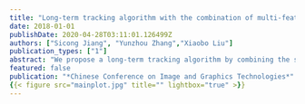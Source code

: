 ```yaml
---
title: "Long-term tracking algorithm with the combination of multi-feature fusion and YOLO"
date: 2018-01-01
publishDate: 2020-04-28T03:11:01.126499Z
authors: ["Sicong Jiang", "Yunzhou Zhang","Xiaobo Liu"]
publication_types: ["1"]
abstract: "We propose a long-term tracking algorithm by combining the short-term tracker and the YOLO v2 detector. We use the SURF algorithm to get the similarity of the tracking result and the current contrast template, once the similarity is lower than a threshold, the YOLO v2 will be activated and find the right target through a three-stage cascade selecting mechanism we designed before."
featured: false
publication: "*Chinese Conference on Image and Graphics Technologies*"
{{< figure src="mainplot.jpg" title="" lightbox="true" >}}
---
```


